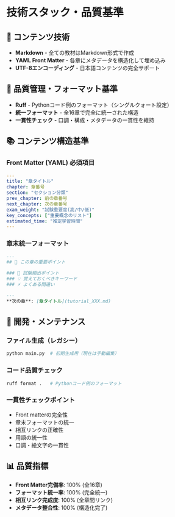 # 技術スタック・品質基準

## 📝 コンテンツ技術
- **Markdown** - 全ての教材はMarkdown形式で作成
- **YAML Front Matter** - 各章にメタデータを構造化して埋め込み
- **UTF-8エンコーディング** - 日本語コンテンツの完全サポート

## 🎯 品質管理・フォーマット基準
- **Ruff** - Pythonコード例のフォーマット（シングルクォート設定）
- **統一フォーマット** - 全16章で完全に統一された構造
- **一貫性チェック** - 口調・構成・メタデータの一貫性を維持

## 📚 コンテンツ構造基準

### Front Matter (YAML) 必須項目
```yaml
---
title: "章タイトル"
chapter: 章番号
section: "セクション分類"
prev_chapter: 前の章番号
next_chapter: 次の章番号
exam_weight: "試験重要度(高/中/低)"
key_concepts: ["重要概念のリスト"]
estimated_time: "推定学習時間"
---
```

### 章末統一フォーマット
```markdown
---
## 📝 この章の重要ポイント

### 🎯 試験頻出ポイント
### 💡 覚えておくべきキーワード  
### ⚡ よくある間違い

---
**次の章**: [章タイトル](tutorial_XXX.md)
```

## 🔧 開発・メンテナンス

### ファイル生成（レガシー）
```bash
python main.py  # 初期生成用（現在は手動編集）
```

### コード品質チェック
```bash
ruff format .   # Pythonコード例のフォーマット
```

### 一貫性チェックポイント
- Front matterの完全性
- 章末フォーマットの統一
- 相互リンクの正確性
- 用語の統一性
- 口調・絵文字の一貫性

## 📊 品質指標
- **Front Matter完備率**: 100% (全16章)
- **フォーマット統一率**: 100% (完全統一)
- **相互リンク完成度**: 100% (全章間リンク)
- **メタデータ整合性**: 100% (構造化完了)